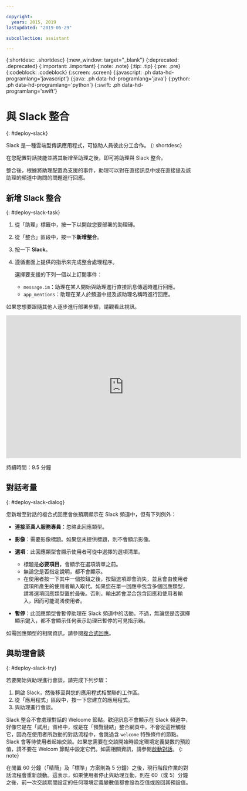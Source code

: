 ```yaml
---

copyright:
  years: 2015, 2019
lastupdated: "2019-05-29"

subcollection: assistant

---
```


{:shortdesc: .shortdesc}
{:new_window: target="_blank"}
{:deprecated: .deprecated}
{:important: .important}
{:note: .note}
{:tip: .tip}
{:pre: .pre}
{:codeblock: .codeblock}
{:screen: .screen}
{:javascript: .ph data-hd-programlang='javascript'}
{:java: .ph data-hd-programlang='java'}
{:python: .ph data-hd-programlang='python'}
{:swift: .ph data-hd-programlang='swift'}

# 與 Slack 整合
{: #deploy-slack}

Slack 是一種雲端型傳訊應用程式，可協助人員彼此分工合作。
{: shortdesc}

在您配置對話技能並將其新增至助理之後，即可將助理與 Slack 整合。

整合後，根據將助理配置為支援的事件，助理可以對在直接訊息中或在直接提及該助理的頻道中詢問的問題進行回應。 

## 新增 Slack 整合
{: #deploy-slack-task}

1.  從「助理」標籤中，按一下以開啟您要部署的助理磚。

1.  從「整合」區段中，按一下**新增整合**。

1.  按一下 **Slack**。

1.  遵循畫面上提供的指示來完成整合處理程序。

    選擇要支援的下列一個以上訂閱事件：

    - `message.im`：助理在某人開始與助理進行直接訊息傳遞時進行回應。
    - `app_mentions`：助理在某人於頻道中提及該助理名稱時進行回應。

如果您想要跟隨其他人逐步進行部署步驟，請觀看此視訊。

<iframe class="embed-responsive-item" id="youtubeplayer" title="逐步進行 Slack 部署步驟" type="text/html" width="640" height="390" src="https://www.youtube.com/embed/RBGBPJ8h4HQ?rel=0" frameborder="0" webkitallowfullscreen mozallowfullscreen allowfullscreen> </iframe>

持續時間：9.5 分鐘

## 對話考量
{: #deploy-slack-dialog}

您新增至對話的複合式回應會依預期顯示在 Slack 頻道中，但有下列例外：

- **連接至真人服務專員**：忽略此回應類型。

- **影像**：需要影像標題。如果您未提供標題，則不會顯示影像。

- **選項**：此回應類型會顯示使用者可從中選擇的選項清單。

  - 標題是**必要項目**，會顯示在選項清單之前。
  - 無論您是否指定說明，都不會顯示。
  - 在使用者按一下其中一個按鈕之後，按鈕選項即會消失，並且會由使用者選項所產生的使用者輸入取代。如果您在單一回應中包含多個回應類型，請將選項回應類型置於最後。否則，輸出將會混合包含回應和使用者輸入，因而可能混淆使用者。

- **暫停**：此回應類型會暫停助理在 Slack 頻道中的活動。不過，無論您是否選擇顯示鍵入，都不會顯示任何表示助理已暫停的可見指示器。

如需回應類型的相關資訊，請參閱[複合式回應](/docs/services/assistant?topic=assistant-dialog-overview#dialog-overview-multimedia)。

## 與助理會談
{: #deploy-slack-try}

若要開始與助理進行會談，請完成下列步驟：

1.  開啟 Slack，然後移至與您的應用程式相關聯的工作區。
1.  從「應用程式」區段中，按一下您建立的應用程式。
1.  與助理進行會談。

Slack 整合不會處理對話的 Welcome 節點。歡迎訊息不會顯示在 Slack 頻道中，好像它是在「試用」窗格中，或是在「預覽鏈結」整合網頁中。不會從這裡觸發它，因為在使用者所啟動的對話流程中，會跳過含 `welcome` 特殊條件的節點。Slack 會等待使用者起始交談。如果您需要在交談開始時設定環境定義變數的預設值，請不要在 Welcom 節點中設定它們。如需相關資訊，請參閱[啟動對話](/docs/services/assistant?topic=assistant-dialog-start)。
{: note}

在閒置 60 分鐘（「精簡」及「標準」方案則為 5 分鐘）之後，現行階段作業的對話流程會重新啟動。這表示，如果使用者停止與助理互動，則在 60（或 5）分鐘之後，前一次交談期間設定的任何環境定義變數值都會設為空值或設回其預設值。
